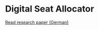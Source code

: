# Digital Seat Allocator

[Read research paper (German)](https://cdn.thekevinkretz.com/2023_Digitaler_Platzanweiser_Kevin_Kretz.pdf)
